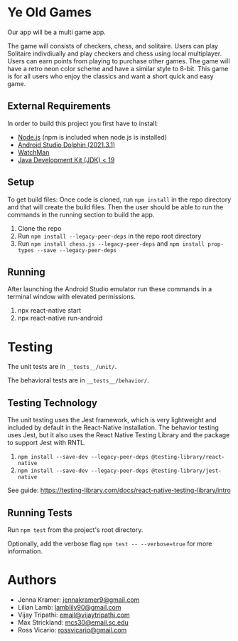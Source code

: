 # Ye Old Games

Our app will be a multi game app.

The game will consists of checkers, chess, and solitaire. Users can play Solitaire indivdiually and play checkers and chess using local multiplayer. Users can earn points from playing to purchase other games. The game will have a retro neon color scheme and have a similar style to 8-bit. This game is for all users who enjoy the classics and want a short quick and easy game.

## External Requirements

In order to build this project you first have to install:

* [Node.js](https://nodejs.org/en/) (npm is included when node.js is installed)
* [Android Studio Dolphin (2021.3.1) ](https://developer.android.com/studio)
* [WatchMan](https://facebook.github.io/watchman)
* [Java Development Kit (JDK) < 19](https://www.oracle.com/java/technologies/downloads/archive/)

## Setup

To get build files:
Once code is cloned, run `npm install` in the repo directory and that will create the build files. Then the user should be able to run the commands in the running section to build the app.

1. Clone the repo
2. Run `npm install --legacy-peer-deps` in the repo root directory
3. Run `npm install chess.js --legacy-peer-deps` and `npm install prop-types --save --legacy-peer-deps`

## Running

After launching the Android Studio emulator run these commands in a terminal window with elevated permissions.
1. npx react-native start
2. npx react-native run-android

# Testing

The unit tests are in `__tests__/unit/`.

The behavioral tests are in `__tests__/behavior/`.

## Testing Technology

The unit testing uses the Jest framework, which is very lightweight and included by default in the React-Native installation. The behavior testing uses Jest, but it also uses the React Native Testing Library and the package to support Jest with RNTL.

1. `npm install --save-dev --legacy-peer-deps @testing-library/react-native`
2. `npm install --save-dev --legacy-peer-deps @testing-library/jest-native`

See guide: https://testing-library.com/docs/react-native-testing-library/intro

## Running Tests

Run `npm test` from the project's root directory.

Optionally, add the verbose flag `npm test -- --verbose=true` for more information.

# Authors

* Jenna Kramer: jennakramer9@gmail.com
* Lilian Lamb: lamblily90@gmail.com
* Vijay Tripathi: email@vijaytripathi.com
* Max Strickland: mcs30@email.sc.edu
* Ross Vicario: rossvicario@gmail.com

